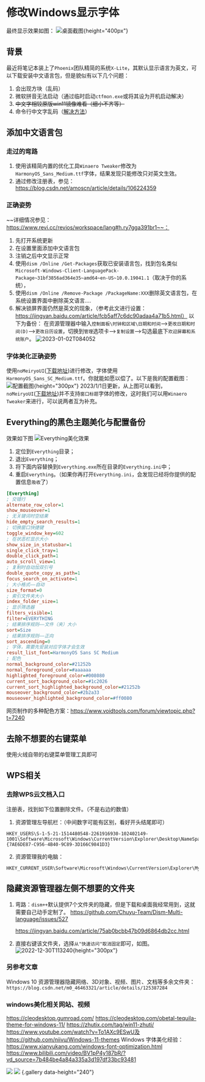 # 修改Windows显示字体

最终显示效果如图：
![桌面截图](2022-12-30T103541.png){height="400px"}


## 背景
最近将笔记本装上了`Phoenix`团队精简的系统`X-Lite`，其默认显示语言为英文，可以下载安装中文语言包，但是貌似有以下几个问题：
1. 会出现方块（乱码）
2. 微软拼音无法启动（通过临时启动`ctfmon.exe`或将其设为开机启动解决）
3. ~~中文字相较原版win11镜像难看（细小不齐等）~~
4. 命令行中文字乱码（[解决方法](https://blog.csdn.net/a11101171/article/details/43576469)）

## 添加中文语言包
### 走过的弯路
1. 使用该精简内置的优化工具`Winaero Tweaker`修改为`HarmonyOS_Sans_Medium.ttf`字体，结果发现只能修改只对英文生效。
2. 通过修改注册表，参见：https://blog.csdn.net/amoscn/article/details/106224359


### 正确姿势

~~详细情况参见：https://www.revi.cc/revios/workspace/lang#h.ry7gga391br1~~：

1. 先打开系统更新
2. 在设置里面添加中文语言包
2. 注销之后中文显示正常
3. 使用`dism /Online /Get-Packages`获取已安装语言包，找到包名类似`Microsoft-Windows-Client-LanguagePack-Package~31bf3856ad364e35~amd64~en-US~10.0.19041.1`（取决于你的系统），
4. 使用`dism /Online /Remove-Package /PackageName:XXX`删除英文语言包，在系统设置界面中删除英文语言....
5. 解决锁屏界面仍然是英文的现象，（参考此文进行设置：https://jingyan.baidu.com/article/fcb5aff7c6dc90adaa4a71b5.html）
    以下为备份：
在资源管理器中输入`控制面板\时钟和区域\日期和时间`-->`更改日期和时间(D)`-->`更改日历设置`，切换到`管理`选项卡-->`复制设置`-->勾选最底下`欢迎屏幕和系统账户`。
![2023-01-02T084052](2023-01-02T084052.png)


### 字体美化正确姿势
使用`noMeiryoUI`([下载地址](https://github.com/Tatsu-syo/noMeiryoUI/releases))进行修改，字体使用`HarmonyOS_Sans_SC_Medium.ttf`。你就能如愿以偿了。以下是我的配置截图：
![配置截图](2022-12-30T104044.png){height="300px"}
2023/1/1日更新，从上图可以看到，`noMeiryoUI`([下载地址](https://github.com/Tatsu-syo/noMeiryoUI/releases))并不支持`窗口标题`字体的修改，这时我们可以用`Winaero Tweaker`来进行，可以说两者互为补充。


## Everything的黑色主题美化与配置备份
效果如下图
![Everything美化效果](2023-01-01T094834.png)
1. 定位到`Everything`目录；
2. 退出`Everything`；
3. 将下面内容替换到`Everything.exe`所在目录的`Everything.ini`中；
4. 重启`Everything`。（如果你再打开`Everything.ini`，会发现已经将你提供的配置信息`吸收`了）
```ini Everything.ini   mark:28-29
[Everything]
; 交错行
alternate_row_color=1
show_mouseover=1
; 无关键词时空结果
hide_empty_search_results=1
; 切换窗口快捷键
toggle_window_key=602
; 在状态栏显示大小
show_size_in_statusbar=1
single_click_tray=1
double_click_path=1
auto_scroll_view=1
; 复制时自动加双引号
double_quote_copy_as_path=1
focus_search_on_activate=1
; 大小格式——自动
size_format=0
; 索引文件夹大小
index_folder_size=1
; 显示筛选器
filters_visible=1
filter=EVERYTHING
; 结果排序规则——文件（夹）大小
sort=Size
; 结果排序规则——正向
sort_ascending=0
; 字体，需要先安装对应字体才会生效
result_list_font=HarmonyOS Sans SC Medium
; 配色
normal_background_color=#21252b
normal_foreground_color=#aaaaaa
highlighted_foreground_color=#008080
current_sort_background_color=#1c2026
current_sort_highlighted_background_color=#21252b
mouseover_background_color=#2b2a33
mouseover_highlighted_background_color=#ff0080
```

网页制作的多种配色方案：https://www.voidtools.com/forum/viewtopic.php?t=7240

## 去除不想要的右键菜单
使用火绒自带的右键菜单管理工具即可


## WPS相关

### 去除WPS云文档入口
注册表，找到如下位置删除文件。（不是右边的数值）
1. 资源管理左导航栏：（中间数字可能有区别，看好开头结尾即可）
```textile
HKEY_USERS\S-1-5-21-1514480548-2261916930-102402149-1001\Software\Microsoft\Windows\CurrentVersion\Explorer\Desktop\NameSpace\{7AE6DE87-C956-4B40-9C89-3D166C9841D3}
```
2. 资源管理我的电脑：
```textile
HKEY_CURRENT_USER\Software\Microsoft\Windows\CurrentVersion\Explorer\MyComputer\NameSpace
```


## 隐藏资源管理器左侧不想要的文件夹
1. 弯路：`dism++`默认提供7个文件夹的隐藏，但是下载和桌面我经常用到，这就需要自己动手定制了。
    https://github.com/Chuyu-Team/Dism-Multi-language/issues/527

    https://jingyan.baidu.com/article/75ab0bcbb47b09d6864db2cc.html
2. 直接右键该文件夹，选择`从"快速访问"取消固定`即可，如图。
![2022-12-30T113240](2022-12-30T113240.png){height="300px"}

### 另参考文章
Windows 10 资源管理器隐藏网络、3D对象、视频、图片、文档等多余文件夹：
`https://blog.csdn.net/m0_46463321/article/details/125387284`

### windows美化相关网站、视频
https://cleodesktop.gumroad.com/
https://cleodesktop.com/obetal-tequila-theme-for-windows-11/
https://zhutix.com/tag/win11-zhuti/
https://www.youtube.com/watch?v=To1AXc9ESwU及https://github.com/niivu/Windows-11-themes
Windows 字体美化经验：
    https://www.xianyukang.com/windows-font-optimization.html
    https://www.bilibili.com/video/BV1pP4y187bR/?vd_source=7b484be4a84a335a3d197df33bc93481

<!-- ## 图案列表 No.2 -->
![](https://w.wallhaven.cc/full/1k/wallhaven-1k9o13.png)
![](https://w.wallhaven.cc/full/q2/wallhaven-q21pjd.png)
{.gallery data-height="240"}



